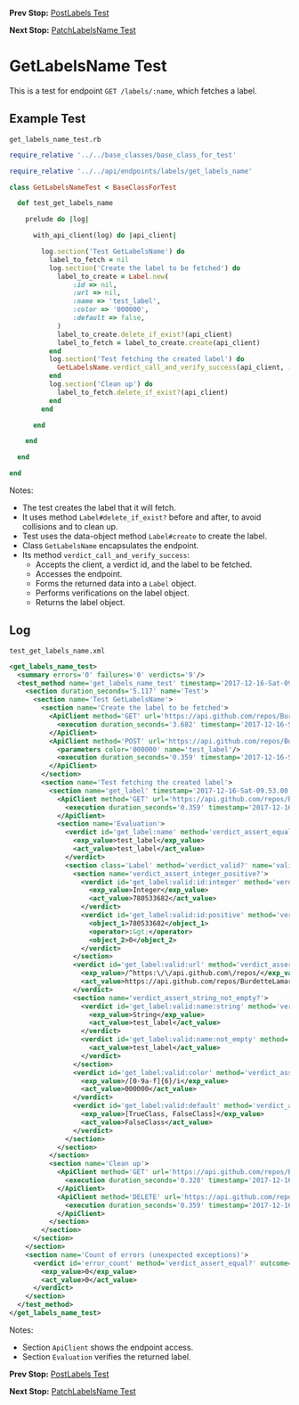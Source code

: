 <!--- GENERATED FILE, DO NOT EDIT --->
**Prev Stop:** [PostLabels Test](./PostLabels.md#postlabels-test)

**Next Stop:** [PatchLabelsName Test](./PatchLabelsName.md#patchlabelsname-test)


# GetLabelsName Test

This is a test for endpoint `GET /labels/:name`, which fetches a label.

## Example Test

<code>get_labels_name_test.rb</code>
```ruby
require_relative '../../base_classes/base_class_for_test'

require_relative '../../api/endpoints/labels/get_labels_name'

class GetLabelsNameTest < BaseClassForTest

  def test_get_labels_name

    prelude do |log|

      with_api_client(log) do |api_client|

        log.section('Test GetLabelsName') do
          label_to_fetch = nil
          log.section('Create the label to be fetched') do
            label_to_create = Label.new(
                :id => nil,
                :url => nil,
                :name => 'test_label',
                :color => '000000',
                :default => false,
            )
            label_to_create.delete_if_exist?(api_client)
            label_to_fetch = label_to_create.create(api_client)
          end
          log.section('Test fetching the created label') do
            GetLabelsName.verdict_call_and_verify_success(api_client, :get_label, label_to_fetch)
          end
          log.section('Clean up') do
            label_to_fetch.delete_if_exist?(api_client)
          end
        end

      end

    end

  end

end
```

Notes:

- The test creates the label that it will fetch.
- It uses method `Label#delete_if_exist?` before and after, to avoid collisions and to clean up.
- Test uses the data-object method `Label#create` to create the label.
- Class `GetLabelsName` encapsulates the endpoint.
- Its method `verdict_call_and_verify_success`:
  - Accepts the client, a verdict id, and the label to be fetched.
  - Accesses the endpoint.
  - Forms the returned data into a `Label` object.
  - Performs verifications on the label object.
  - Returns the label object.

## Log

<code>test_get_labels_name.xml</code>
```xml
<get_labels_name_test>
  <summary errors='0' failures='0' verdicts='9'/>
  <test_method name='get_labels_name_test' timestamp='2017-12-16-Sat-09.52.56.586'>
    <section duration_seconds='5.117' name='Test'>
      <section name='Test GetLabelsName'>
        <section name='Create the label to be fetched'>
          <ApiClient method='GET' url='https://api.github.com/repos/BurdetteLamar/CrashDummy/labels/test_label'>
            <execution duration_seconds='3.682' timestamp='2017-12-16-Sat-09.52.56.602'/>
          </ApiClient>
          <ApiClient method='POST' url='https://api.github.com/repos/BurdetteLamar/CrashDummy/labels'>
            <parameters color='000000' name='test_label'/>
            <execution duration_seconds='0.359' timestamp='2017-12-16-Sat-09.53.00.284'/>
          </ApiClient>
        </section>
        <section name='Test fetching the created label'>
          <section name='get_label' timestamp='2017-12-16-Sat-09.53.00.642'>
            <ApiClient method='GET' url='https://api.github.com/repos/BurdetteLamar/CrashDummy/labels/test_label'>
              <execution duration_seconds='0.359' timestamp='2017-12-16-Sat-09.53.00.642'/>
            </ApiClient>
            <section name='Evaluation'>
              <verdict id='get_label:name' method='verdict_assert_equal?' outcome='passed' volatile='false'>
                <exp_value>test_label</exp_value>
                <act_value>test_label</act_value>
              </verdict>
              <section class='Label' method='verdict_valid?' name='valid'>
                <section name='verdict_assert_integer_positive?'>
                  <verdict id='get_label:valid:id:integer' method='verdict_assert_kind_of?' outcome='passed' volatile='false'>
                    <exp_value>Integer</exp_value>
                    <act_value>780533682</act_value>
                  </verdict>
                  <verdict id='get_label:valid:id:positive' method='verdict_assert_operator?' outcome='passed' volatile='false'>
                    <object_1>780533682</object_1>
                    <operator>:&gt;</operator>
                    <object_2>0</object_2>
                  </verdict>
                </section>
                <verdict id='get_label:valid:url' method='verdict_assert_match?' outcome='passed' volatile='false'>
                  <exp_value>/^https:\/\/api.github.com\/repos/</exp_value>
                  <act_value>https://api.github.com/repos/BurdetteLamar/CrashDummy/labels/test_label</act_value>
                </verdict>
                <section name='verdict_assert_string_not_empty?'>
                  <verdict id='get_label:valid:name:string' method='verdict_assert_kind_of?' outcome='passed' volatile='false'>
                    <exp_value>String</exp_value>
                    <act_value>test_label</act_value>
                  </verdict>
                  <verdict id='get_label:valid:name:not_empty' method='verdict_refute_empty?' outcome='passed' volatile='false'>
                    <act_value>test_label</act_value>
                  </verdict>
                </section>
                <verdict id='get_label:valid:color' method='verdict_assert_match?' outcome='passed' volatile='false'>
                  <exp_value>/[0-9a-f]{6}/i</exp_value>
                  <act_value>000000</act_value>
                </verdict>
                <verdict id='get_label:valid:default' method='verdict_assert_includes?' outcome='passed' volatile='false'>
                  <exp_value>[TrueClass, FalseClass]</exp_value>
                  <act_value>FalseClass</act_value>
                </verdict>
              </section>
            </section>
          </section>
          <section name='Clean up'>
            <ApiClient method='GET' url='https://api.github.com/repos/BurdetteLamar/CrashDummy/labels/test_label'>
              <execution duration_seconds='0.328' timestamp='2017-12-16-Sat-09.53.01.017'/>
            </ApiClient>
            <ApiClient method='DELETE' url='https://api.github.com/repos/BurdetteLamar/CrashDummy/labels/test_label'>
              <execution duration_seconds='0.359' timestamp='2017-12-16-Sat-09.53.01.344'/>
            </ApiClient>
          </section>
        </section>
      </section>
    </section>
    <section name='Count of errors (unexpected exceptions)'>
      <verdict id='error_count' method='verdict_assert_equal?' outcome='passed' volatile='true'>
        <exp_value>0</exp_value>
        <act_value>0</act_value>
      </verdict>
    </section>
  </test_method>
</get_labels_name_test>
```

Notes:

- Section `ApiClient` shows the endpoint access.
- Section `Evaluation` verifies the returned label.

**Prev Stop:** [PostLabels Test](./PostLabels.md#postlabels-test)

**Next Stop:** [PatchLabelsName Test](./PatchLabelsName.md#patchlabelsname-test)

